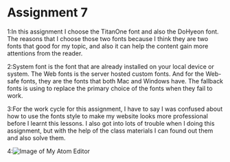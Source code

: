 # Assignment 7

1:In this assignment I choose the TitanOne font and also the DoHyeon font. The reasons that I choose those two fonts because I think they are two fonts that good for my topic, and also it can help the content gain more attentions from the reader.

2:System font is the font that are already installed on your local device or system. The Web fonts is the server hosted custom fonts. And for the Web-safe fonts, they are the fonts that both Mac and Windows have. The fallback fonts is using to replace the primary choice of the fonts when they fail to work.

3:For the work cycle for this assignment, I have to say I was confused about how to use the fonts style to make my website looks more professional before I learnt this lessons. I also got into lots of trouble when I doing this assignment, but with the help of the class materials I can found out them and also solve them.

4:![Image of My Atom Editor](./fonts/screenshot.png)
